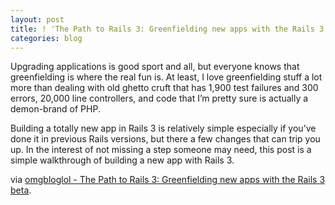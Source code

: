 ```yaml
---
layout: post
title: ! 'The Path to Rails 3: Greenfielding new apps with the Rails 3 beta'
categories: blog
---
```

Upgrading applications is good sport and all, but everyone knows that greenfielding is where the real fun is. At least, I love greenfielding stuff a lot more than dealing with old ghetto cruft that has 1,900 test failures and 300 errors, 20,000 line controllers, and code that I’m pretty sure is actually a demon-brand of PHP.

Building a totally new app in Rails 3 is relatively simple especially if you’ve done it in previous Rails versions, but there a few changes that can trip you up. In the interest of not missing a step someone may need, this post is a simple walkthrough of building a new app with Rails 3.

via <a href="http://omgbloglol.com/post/371893012/the-path-to-rails-3-greenfielding-new-apps-with-the">omgbloglol - The Path to Rails 3: Greenfielding new apps with the Rails 3 beta</a>.

